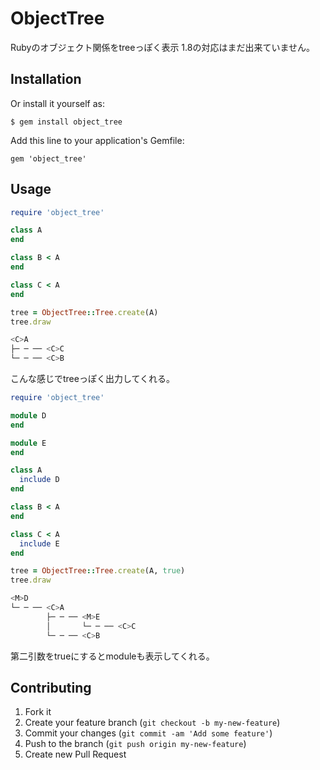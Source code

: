 # ObjectTree

Rubyのオブジェクト関係をtreeっぽく表示
1.8の対応はまだ出来ていません。

## Installation

Or install it yourself as:

    $ gem install object_tree
    
Add this line to your application's Gemfile:

    gem 'object_tree'

## Usage

``` ruby
require 'object_tree'

class A
end

class B < A
end

class C < A
end

tree = ObjectTree::Tree.create(A)
tree.draw
```

```zsh
<C>A
├─ ─ ── <C>C
└─ ─ ── <C>B
```

こんな感じでtreeっぽく出力してくれる。


```ruby
require 'object_tree'

module D
end

module E
end

class A
  include D
end

class B < A
end

class C < A
  include E
end

tree = ObjectTree::Tree.create(A, true)
tree.draw
```

```zsh
<M>D
└─ ─ ── <C>A
        ├─ ─ ── <M>E
        │       └─ ─ ── <C>C
        └─ ─ ── <C>B
```

第二引数をtrueにするとmoduleも表示してくれる。


## Contributing

1. Fork it
2. Create your feature branch (`git checkout -b my-new-feature`)
3. Commit your changes (`git commit -am 'Add some feature'`)
4. Push to the branch (`git push origin my-new-feature`)
5. Create new Pull Request
